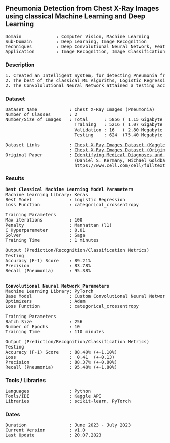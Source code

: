 ## Pneumonia Detection from Chest X-Ray Images using classical Machine Learning and Deep Learning                                             

<pre>
Domain             : Computer Vision, Machine Learning
Sub-Domain         : Deep Learning, Image Recognition
Techniques         : Deep Convolutional Neural Network, Feature Extraction, Classical ML Aglorithms 
Application        : Image Recognition, Image Classification, Medical Imaging
</pre>

### Description
<pre>
1. Created an Intelligent System, for detecting Pneumonia from Chest X-Ray images, using a Custom Convolutional Neural Network and Classical ML Aglorithms.
2. The best of the classical ML Algoriths, Logistic Regression, attained a testing accuracy of 89.21%.
2. The Convololutional Neural Network attained a testing accuracy 88.41% (+-1.10%) and a loss of 0.41 (+-0.13%). Uncertainties are within a confidence interval of one standard deviation.
</pre>

### Dataset
<pre>
Dataset Name            : Chest X-Ray Images (Pneumonia)
Number of Classes       : 2
Number/Size of Images   : Total      : 5856 ( 1.15 Gigabyte (GB))
                          Training   : 5216 ( 1.07 Gigabyte (GB))
                          Validation : 16   ( 2.80 Megabyte (MB))
                          Testing    : 624  (75.40 Megabyte (MB))

Dataset Links           : <a href=https://www.kaggle.com/paultimothymooney/chest-xray-pneumonia>Chest X-Ray Images Dataset (Kaggle)</a>
                        : <a href=https://data.mendeley.com/datasets/rscbjbr9sj/2>Chest X-Ray Images Dataset (Original Dataset)</a>
Original Paper          : <a href=https://www.cell.com/cell/fulltext/S0092-8674(18)30154-5>Identifying Medical Diagnoses and Treatable Diseases by Image-Based Deep Learning</a>
                          (Daniel S. Kermany, Michael Goldbaum, Wenjia Cai, M. Anthony Lewis, Huimin Xia, Kang Zhang)
                          https://www.cell.com/cell/fulltext/S0092-8674(18)30154-5
</pre>

### Results
<pre>
<b>Best Classical Machine Learning Model Parameters</b>
Machine Learning Library: Keras 
Best Model              : Logistic Regression
Loss Function           : categorical_crossentropy

Training Parameters
Max iterations          : 100 
Penalty                 : Manhattan (l1)
C Hyperparameter        : 0.01
Solver                  : Saga
Training Time           : 1 minutes 

Output (Prediction/Recognition/Classification Metrics)
Testing
Accuracy (F-1) Score    : 89.21% 
Precision               : 83.78%
Recall (Pneumonia)      : 95.38% 


<b>Convolutional Neural Network Parameters</b>
Machine Learning Library: PyTorch 
Base Model              : Custom Convolutional Neural Network
Optimizers              : Adam
Loss Function           : categorical_crossentropy

Training Parameters
Batch Size              : 256 
Number of Epochs        : 10 
Training Time           : 110 minutes 

Output (Prediction/Recognition/Classification Metrics)
Testing
Accuracy (F-1) Score    : 88.40% (+-1.10%)
Loss                    :  0.41  (+-0.13)
Precision               : 88.37% (+-0.80%)
Recall (Pneumonia)      : 95.48% (+-1.80%)
</pre>

### Tools / Libraries
<pre>
Languages               : Python
Tools/IDE               : Kaggle API 
Libraries               : scikit-learn, PyTorch
</pre>

### Dates
<pre>
Duration                : June 2023 - July 2023
Current Version         : v1.0
Last Update             : 20.07.2023
</pre>
